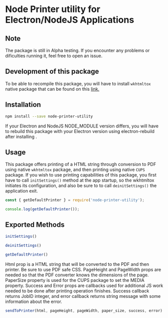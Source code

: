 # Node Printer utility for Electron/NodeJS Applications

## Note

The package is still in Alpha testing. If you encounter any problems or dificulties running it, feel free to open an issue.

## Development of this package

To be able to recompile this package, you will have to install ```wkhtmltox``` native package that can be found on this [link.](https://wkhtmltopdf.org/downloads.html)

## Installation

```bash
npm install --save node-printer-utility
```

If your Electron and NodeJS NODE_MODULE version differs, you will have to rebuild this package with your Electron version using electron-rebuild after installing .

## Usage
This package offers printing of a HTML string through conversion to PDF using native ```wkhtmltox``` package, and then printing using native ```CUPS``` package.
If you wish to use printing capabilities of this package, you first have to call ```initSettings()``` method at the app startup, so the wkhtmltox initiates its configuration, and also be sure to to call ```deinitSettings()``` the application exit.

```js
const { getDefaultPrinter } = require('node-printer-utility');

console.log(getDefaultPrinter());
```

## Exported Methods

```js
initSettings()
```
```js
deinitSettings()
```
```js
getDefaultPrinter()
```

Html prop is a HTML string that will be converted to the PDF and then printer. Be sure to use PDF safe CSS.
PageHeight and PageWidth props are needed so that the PDF converter knows the dimensions of the page.
PaperSize property is used for the CUPS package to set the MEDIA property.
Success and Error props are callbacks used for additional JS work needed to be done after printing operation finishes.
Success callback returns JobID integer, and error callback returns string message with some information about the error.
```js
sendToPrinter(html, pageHeight, pageWidth, paper_size, success, error)
```
